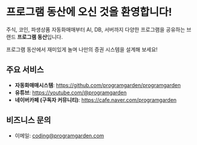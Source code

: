 # 프로그램 동산에 오신 것을 환영합니다!

주식, 코인, 파생상품 자동화매매부터 AI, DB, 서버까지 다양한 프로그램을 공유하는 브랜드 **프로그램 동산**입니다.

프로그램 동산에서 재미있게 놀며 나만의 증권 시스템을 설계해 보세요!

## 주요 서비스
- **자동화매매시스템**: https://github.com/programgarden/programgarden
- **유튜브**: https://youtube.com/@programgarden
- **네이버카페 (구독자 커뮤니티)**: https://cafe.naver.com/programgarden

## 비즈니스 문의
- 이메일: [coding@programgarden.com](mailto:coding@programgarden.com)
